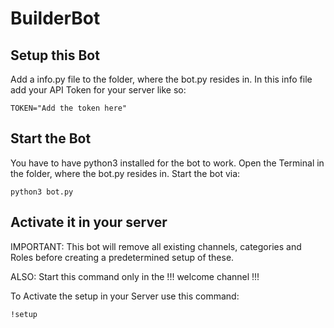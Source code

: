 # BuilderBot

## Setup this Bot

Add a info.py file to the folder, where the bot.py resides in.
In this info file add your API Token for your server like so:

    TOKEN="Add the token here"

## Start the Bot

You have to have python3 installed for the bot to work.
Open the Terminal in the folder, where the bot.py resides in.
Start the bot via:
    
    python3 bot.py

## Activate it in your server

IMPORTANT: This bot will remove all existing channels, categories and Roles before creating a predetermined setup of these.

ALSO: Start this command only in the !!! welcome channel !!!

To Activate the setup in your Server use this command:

    !setup
